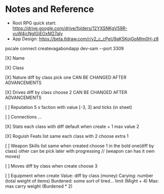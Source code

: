 # Notes and Reference

- Root RPG quick start: https://drive.google.com/drive/folders/12YXSNKgV59R-vuW4icNgIGiEOxM27aIy
- App Design: https://beta.tldraw.com/r/v2_c_cPeU9aK5KojGoMlm0H-z8

pscale connect createvagabondapp dev-sam --port 3309

[X] Name

[X] Class

[X] Nature
  diff by class
  pick one
  CAN BE CHANGED AFTER ADVANCEMENTS

[X] Drives
  diff by class
  choose 2
  CAN BE CHANGED AFTER ADVANCEMENTS

[ ] Reputation
  5 x faction with value [-3, 3] and ticks (in sheet)

[ ] Connections
  ...

[X] Stats
  each class with diff default
  when create + 1
  max value 2

[X] Roguish Feats
  list same
  each class with 2
  choose extra 1

[ ] Weapon Skills
  list same
  when created
    choose 1 in the bold one(diff by class)
    other can be pick later with progressing
  // (weapon can has it own moves)

[ ] Moves
  diff by class
  when create choose 3

[ ] Equipment
  when create
    Value: diff by class (money)
    Carying: number (total weight of items)
    Burdened: some sort of tired... limit (Might + 4)
    Max: max carry weight (Burdened * 2)
